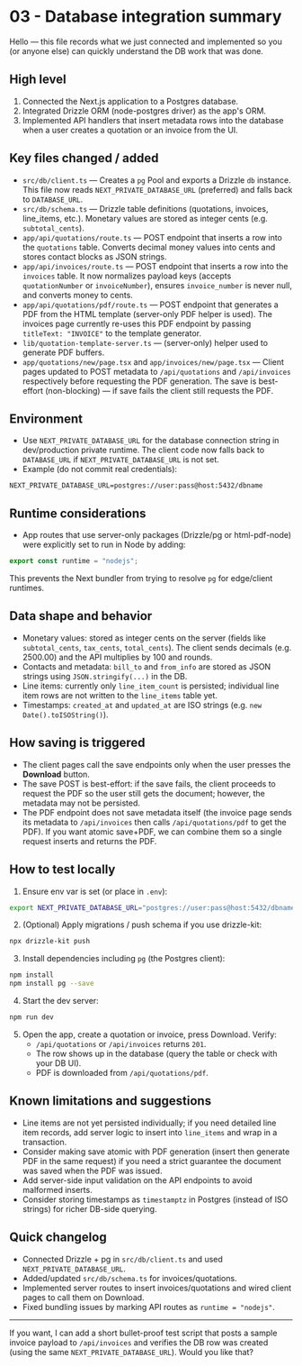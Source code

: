 # 03 - Database integration summary

Hello — this file records what we just connected and implemented so you (or anyone else) can quickly understand the DB work that was done.

## High level

1. Connected the Next.js application to a Postgres database.
2. Integrated Drizzle ORM (node-postgres driver) as the app's ORM.
3. Implemented API handlers that insert metadata rows into the database when a user creates a quotation or an invoice from the UI.

## Key files changed / added

- `src/db/client.ts` — Creates a `pg` Pool and exports a Drizzle `db` instance. This file now reads `NEXT_PRIVATE_DATABASE_URL` (preferred) and falls back to `DATABASE_URL`.
- `src/db/schema.ts` — Drizzle table definitions (quotations, invoices, line_items, etc.). Monetary values are stored as integer cents (e.g. `subtotal_cents`).
- `app/api/quotations/route.ts` — POST endpoint that inserts a row into the `quotations` table. Converts decimal money values into cents and stores contact blocks as JSON strings.
- `app/api/invoices/route.ts` — POST endpoint that inserts a row into the `invoices` table. It now normalizes payload keys (accepts `quotationNumber` or `invoiceNumber`), ensures `invoice_number` is never null, and converts money to cents.
- `app/api/quotations/pdf/route.ts` — POST endpoint that generates a PDF from the HTML template (server-only PDF helper is used). The invoices page currently re-uses this PDF endpoint by passing `titleText: "INVOICE"` to the template generator.
- `lib/quotation-template-server.ts` — (server-only) helper used to generate PDF buffers.
- `app/quotations/new/page.tsx` and `app/invoices/new/page.tsx` — Client pages updated to POST metadata to `/api/quotations` and `/api/invoices` respectively before requesting the PDF generation. The save is best-effort (non-blocking) — if save fails the client still requests the PDF.

## Environment

- Use `NEXT_PRIVATE_DATABASE_URL` for the database connection string in dev/production private runtime. The client code now falls back to `DATABASE_URL` if `NEXT_PRIVATE_DATABASE_URL` is not set.
- Example (do not commit real credentials):

```
NEXT_PRIVATE_DATABASE_URL=postgres://user:pass@host:5432/dbname
```

## Runtime considerations

- App routes that use server-only packages (Drizzle/pg or html-pdf-node) were explicitly set to run in Node by adding:

```ts
export const runtime = "nodejs";
```

This prevents the Next bundler from trying to resolve `pg` for edge/client runtimes.

## Data shape and behavior

- Monetary values: stored as integer cents on the server (fields like `subtotal_cents`, `tax_cents`, `total_cents`). The client sends decimals (e.g. 2500.00) and the API multiplies by 100 and rounds.
- Contacts and metadata: `bill_to` and `from_info` are stored as JSON strings using `JSON.stringify(...)` in the DB.
- Line items: currently only `line_item_count` is persisted; individual line item rows are not written to the `line_items` table yet.
- Timestamps: `created_at` and `updated_at` are ISO strings (e.g. `new Date().toISOString()`).

## How saving is triggered

- The client pages call the save endpoints only when the user presses the **Download** button.
- The save POST is best-effort: if the save fails, the client proceeds to request the PDF so the user still gets the document; however, the metadata may not be persisted.
- The PDF endpoint does not save metadata itself (the invoice page sends its metadata to `/api/invoices` then calls `/api/quotations/pdf` to get the PDF). If you want atomic save+PDF, we can combine them so a single request inserts and returns the PDF.

## How to test locally

1. Ensure env var is set (or place in `.env`):

```bash
export NEXT_PRIVATE_DATABASE_URL="postgres://user:pass@host:5432/dbname"
```

2. (Optional) Apply migrations / push schema if you use drizzle-kit:

```bash
npx drizzle-kit push
```

3. Install dependencies including `pg` (the Postgres client):

```bash
npm install
npm install pg --save
```

4. Start the dev server:

```bash
npm run dev
```

5. Open the app, create a quotation or invoice, press Download. Verify:
   - `/api/quotations` or `/api/invoices` returns `201`.
   - The row shows up in the database (query the table or check with your DB UI).
   - PDF is downloaded from `/api/quotations/pdf`.

## Known limitations and suggestions

- Line items are not yet persisted individually; if you need detailed line item records, add server logic to insert into `line_items` and wrap in a transaction.
- Consider making save atomic with PDF generation (insert then generate PDF in the same request) if you need a strict guarantee the document was saved when the PDF was issued.
- Add server-side input validation on the API endpoints to avoid malformed inserts.
- Consider storing timestamps as `timestamptz` in Postgres (instead of ISO strings) for richer DB-side querying.

## Quick changelog

- Connected Drizzle + pg in `src/db/client.ts` and used `NEXT_PRIVATE_DATABASE_URL`.
- Added/updated `src/db/schema.ts` for invoices/quotations.
- Implemented server routes to insert invoices/quotations and wired client pages to call them on Download.
- Fixed bundling issues by marking API routes as `runtime = "nodejs"`.

---

If you want, I can add a short bullet-proof test script that posts a sample invoice payload to `/api/invoices` and verifies the DB row was created (using the same `NEXT_PRIVATE_DATABASE_URL`). Would you like that?
